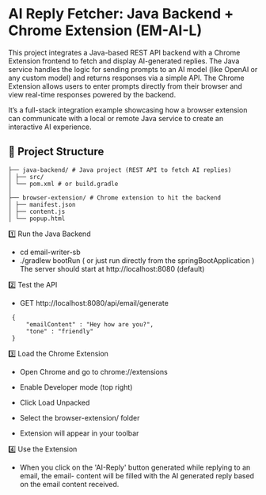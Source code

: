 # AI Reply Fetcher: Java Backend + Chrome Extension (EM-AI-L)

This project integrates a Java-based REST API backend with a Chrome Extension frontend to fetch and display AI-generated replies. The Java service handles the logic for sending prompts to an AI model (like OpenAI or any custom model) and returns responses via a simple API. The Chrome Extension allows users to enter prompts directly from their browser and view real-time responses powered by the backend.

It’s a full-stack integration example showcasing how a browser extension can communicate with a local or remote Java service to create an interactive AI experience.

## 🧩 Project Structure

```ai-reply-project/
├── java-backend/ # Java project (REST API to fetch AI replies)
│ ├── src/
│ └── pom.xml # or build.gradle
│
├── browser-extension/ # Chrome extension to hit the backend
│ ├── manifest.json
│ ├── content.js
│ └── popup.html
```


1️⃣ Run the Java Backend
 - cd email-writer-sb 
 - ./gradlew bootRun ( or just run directly from the springBootApplication )
The server should start at http://localhost:8080 (default)

2️⃣ Test the API
 - GET http://localhost:8080/api/email/generate

```Body
 {
     "emailContent" : "Hey how are you?",
     "tone" : "friendly"
 }
```
3️⃣ Load the Chrome Extension
 - Open Chrome and go to chrome://extensions

 - Enable Developer mode (top right)

 - Click Load Unpacked

 - Select the browser-extension/ folder

 - Extension will appear in your toolbar


4️⃣ Use the Extension
 - When you click on the 'AI-Reply' button generated while replying to an email, the email- content will be filled with the AI generated reply based on the email content received.
